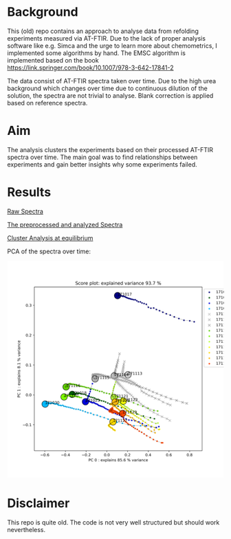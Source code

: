 # Background

This (old) repo contains an approach to analyse data from refolding experiments measured via AT-FTIR. Due to the lack of proper analysis software like e.g. Simca and the urge to learn more about chemometrics, I implemented some algorithms by hand. The EMSC algorithm is implemented based on the book https://link.springer.com/book/10.1007/978-3-642-17841-2

The data consist of AT-FTIR spectra taken over time. Due to the high urea background which changes over time due to continuous dilution of the solution, the spectra are not trivial to analyse. Blank correction is applied based on reference spectra.

# Aim

The analysis clusters the experiments based on their processed AT-FTIR spectra over time. The main goal was to find relationships between experiments and gain better insights why some experiments failed.

# Results

[Raw Spectra](plots/pca/spectra.png)

[The preprocessed and analyzed Spectra](plots/pca/analyzed_spectra.png)

[Cluster Analysis at equilibrium](plots/pca/clustermaps)

PCA of the spectra over time:

![Results over time](plots/pca/pca.png)

# Disclaimer

This repo is quite old. The code is not very well structured but should work nevertheless.